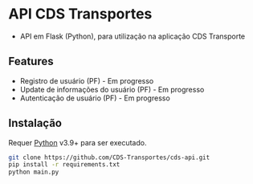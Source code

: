 # API CDS Transportes

- API em Flask (Python), para utilização na aplicação CDS Transporte

## Features

- Registro de usuário (PF) - Em progresso
- Update de informações do usuário (PF) - Em progresso
- Autenticação de usuário (PF) - Em progresso


## Instalação

Requer [Python](https://www.python.org/downloads/) v3.9+ para ser executado.


```sh
git clone https://github.com/CDS-Transportes/cds-api.git
pip install -r requirements.txt
python main.py
```


